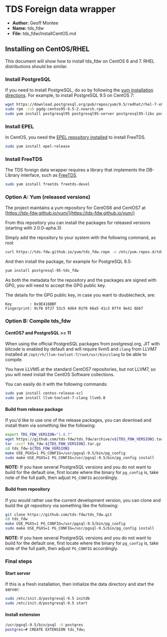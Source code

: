 # TDS Foreign data wrapper

* **Author:** Geoff Montee
* **Name:** tds_fdw
* **File:** tds_fdw/InstallCentOS.md

## Installing on CentOS/RHEL

This document will show how to install tds_fdw on CentOS 6 and 7. RHEL distributions should be similar. 

### Install PostgreSQL

If you need to install PostgreSQL, do so by following the [yum installation directions](https://wiki.postgresql.org/wiki/YUM_Installation). For example, to install PostgreSQL 9.5 on CentOS 7:

```bash
wget https://download.postgresql.org/pub/repos/yum/9.5/redhat/rhel-7-x86_64/pgdg-centos95-9.5-2.noarch.rpm
sudo rpm -ivh pgdg-centos95-9.5-2.noarch.rpm
sudo yum install postgresql95 postgresql95-server postgresql95-libs postgresql95-devel
```

### Install EPEL

In CentOS, you need the [EPEL repository installed](https://fedoraproject.org/wiki/EPEL) to install FreeTDS.

```bash
sudo yum install epel-release
```

### Install FreeTDS

The TDS foreign data wrapper requires a library that implements the DB-Library interface,
such as [FreeTDS](http://www.freetds.org).

```bash
sudo yum install freetds freetds-devel
```

### Option A: Yum (released versions)

The project maintains a yum repository for CentOS6 and CentOS7 at [https://tds-fdw.github.io/yum/](https://tds-fdw.github.io/yum/)

From this repository you can install the packages for released versions (starting with 2.0.0-apha.3)

Simply add the repository to your system with the following command, as root

```bash
curl https://tds-fdw.github.io/yum/tds_fdw.repo -o /etc/yum.repos.d/tds_fdw.repo
```

And then install the package, for example for PostgreSQL 9.5:
```bash
yum install postgresql-95-tds_fdw
```

As both the metadata for the repository and the packages are signed with GPG, you will need to accept the GPG public key.

The details for the GPG public key, in case you want to doublecheck, are:
```
Key        : 0x9E416BBF
Fingerprint: 9cf6 0f27 53c5 4d64 01f0 66a5 41c3 07f4 9e41 6bbf
```

### Option B: Compile tds_fdw

#### CentOS7 and PostgreSQL >= 11

When using the official PostgreSQL packages from postgresql.org, JIT with bitcode is enabled by default and will require llvm5 and `clang` from LLVM7 installed at `/opt/rh/llvm-toolset-7/root/usr/bin/clang` to be able to compile.

You have LLVM5 at the standard CentOS7 repositories, but not LLVM7, so you will need install the CentOS Software collections.

You can easily do it with the following commands:

```bash
sudo yum install centos-release-scl
sudo yum install llvm-toolset-7-clang llvm5.0
```

#### Build from release package

If you'd like to use one of the release packages, you can download and install them via something like the following:

```bash
export TDS_FDW_VERSION="1.0.7"
wget https://github.com/tds-fdw/tds_fdw/archive/v${TDS_FDW_VERSION}.tar.gz -O tds_fdw-${TDS_FDW_VERSION}.tar.gz
tar -xvzf tds_fdw-${TDS_FDW_VERSION}.tar.gz
cd tds_fdw-${TDS_FDW_VERSION}
make USE_PGXS=1 PG_CONFIG=/usr/pgsql-9.5/bin/pg_config
sudo make USE_PGXS=1 PG_CONFIG=/usr/pgsql-9.5/bin/pg_config install
```

**NOTE:** If you have several PostgreSQL versions and you do not want to build for the default one, first locate where the binary for `pg_config` is, take note of the full path, then adjust `PG_CONFIG` accordingly.

#### Build from repository

If you would rather use the current development version, you can clone and build the git repository via something like the following:

```bash
git clone https://github.com/tds-fdw/tds_fdw.git
cd tds_fdw
make USE_PGXS=1 PG_CONFIG=/usr/pgsql-9.5/bin/pg_config
sudo make USE_PGXS=1 PG_CONFIG=/usr/pgsql-9.5/bin/pg_config install
```

**NOTE:** If you have several PostgreSQL versions and you do not want to build for the default one, first locate where the binary for `pg_config` is, take note of the full path, then adjust `PG_CONFIG` accordingly.

### Final steps

#### Start server 

If this is a fresh installation, then initialize the data directory and start the server:

```bash
sudo /etc/init.d/postgresql-9.5 initdb
sudo /etc/init.d/postgresql-9.5 start
```

#### Install extension

```bash
/usr/pgsql-9.5/bin/psql -U postgres
postgres=# CREATE EXTENSION tds_fdw;
```

